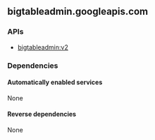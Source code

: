 ## bigtableadmin.googleapis.com

### APIs

* [ bigtableadmin:v2 ]( https://bigtableadmin.googleapis.com/$discovery/rest?version=v2 )

### Dependencies

#### Automatically enabled services

None

#### Reverse dependencies

None
